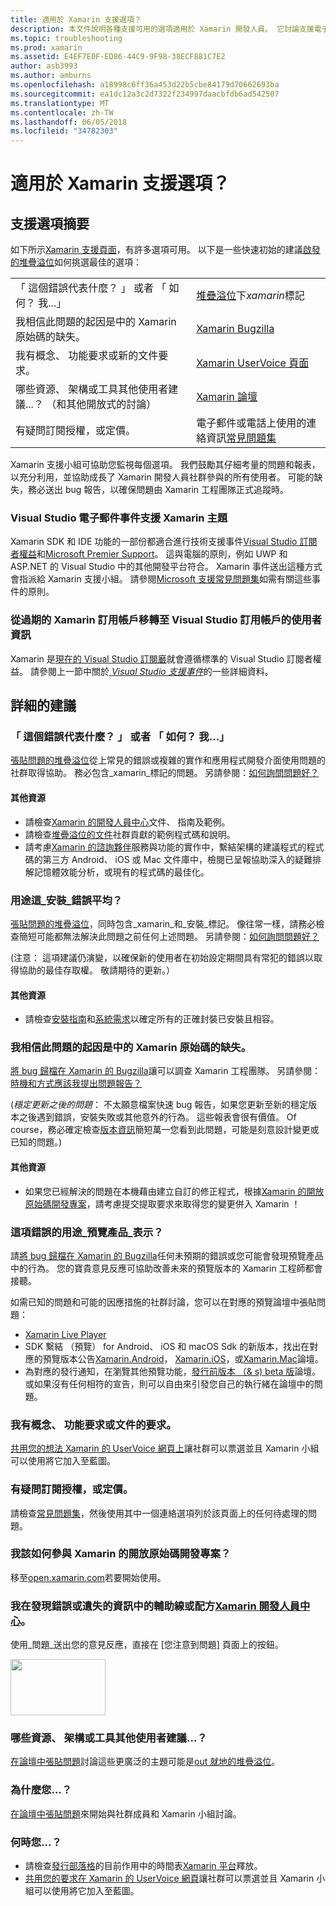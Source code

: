 ```yaml
---
title: 適用於 Xamarin 支援選項？
description: 本文件說明各種支援可用的選項適用於 Xamarin 開發人員。 它討論支援電子郵件、 堆疊溢位，以及其他資源。
ms.topic: troubleshooting
ms.prod: xamarin
ms.assetid: E4EF7E0F-ED86-44C9-9F98-38ECF881C7E2
author: asb3993
ms.author: amburns
ms.openlocfilehash: a18998c6ff36a453d22b5cbe84179d70662693ba
ms.sourcegitcommit: ea1dc12a3c2d7322f234997daacbfdb6ad542507
ms.translationtype: MT
ms.contentlocale: zh-TW
ms.lasthandoff: 06/05/2018
ms.locfileid: "34782303"
---
```

# <a name="what-support-options-are-available-for-xamarin"></a>適用於 Xamarin 支援選項？

## <a name="summary-of-support-options"></a>支援選項摘要

如下所示[Xamarin 支援頁面](https://www.xamarin.com/support)，有許多選項可用。  以下是一些快速初始的建議[啟發的堆疊溢位](http://stackoverflow.com/help/product-support)如何挑選最佳的選項：

|   |   |
|---|---|
|「 這個錯誤代表什麼？ 」 或者 「 如何？ 我...」|[堆疊溢位](http://stackoverflow.com/questions/ask?tags=xamarin)下*xamarin*標記|
|我相信此問題的起因是中的 Xamarin 原始碼的缺失。|[Xamarin Bugzilla](https://bugzilla.xamarin.com/page.cgi?id=bug-writing.html)|
|我有概念、 功能要求或新的文件要求。|[Xamarin UserVoice 頁面](https://xamarin.uservoice.com)|
|哪些資源、 架構或工具其他使用者建議...？ （和其他開放式的討論）|[Xamarin 論壇](https://forums.xamarin.com)|
|有疑問訂閱授權，或定價。|電子郵件或電話上使用的連絡資訊[常見問題集](https://www.xamarin.com/faq)|

Xamarin 支援小組可協助您監視每個選項。  我們鼓勵其仔細考量的問題和報表，以充分利用，並協助成長了 Xamarin 開發人員社群參與的所有使用者。  可能的缺失，務必送出 bug 報告，以確保問題由 Xamarin 工程團隊正式追蹤時。

<a name="Visual_Studio_email_support_incidents_for_Xamarin_topics"/>

### <a name="visual-studio-email-support-incidents-for-xamarin-topics"></a>Visual Studio 電子郵件事件支援 Xamarin 主題

Xamarin SDK 和 IDE 功能的一部份都適合進行技術支援事件[Visual Studio 訂閱者權益](https://msdn.microsoft.com/subscriptions/bb266240)和[Microsoft Premier Support](https://www.microsoft.com/microsoftservices/support.aspx)。  這與電腦的原則，例如 UWP 和 ASP.NET 的 Visual Studio 中的其他開發平台符合。  Xamarin 事件送出這種方式會指派給 Xamarin 支援小組。  請參閱[Microsoft 支援常見問題集](https://support.microsoft.com/gp/offerprophone)如需有關這些事件的原則。

### <a name="information-for-users-migrating-from-expired-xamarin-subscriptions-to-visual-studio-subscriptions"></a>從過期的 Xamarin 訂用帳戶移轉至 Visual Studio 訂用帳戶的使用者資訊

Xamarin 是[現在的 Visual Studio 訂閱黀](https://blog.xamarin.com/xamarin-for-all/)就會遵循標準的 Visual Studio 訂閱者權益。  請參閱上一節中關於[ *Visual Studio 支援事件*](#Visual_Studio_email_support_incidents_for_Xamarin_topics)的一些詳細資料。

## <a name="detailed-recommendations"></a>詳細的建議

### <a name="what-does-this-error-mean-or-how-do-i--"></a>「 這個錯誤代表什麼？ 」 或者 「 如何？ 我...」

[張貼問題的堆疊溢位](http://stackoverflow.com/questions/ask?tags=xamarin)從上常見的錯誤或複雜的實作和應用程式開發介面使用問題的社群取得協助。  務必包含_xamarin_標記的問題。  另請參閱：[如何詢問問題好？](http://stackoverflow.com/help/how-to-ask)

#### <a name="additional-resources"></a>其他資源

-   請檢查[Xamarin 的開發人員中心](/index.md)文件、 指南及範例。
-   請檢查[堆疊溢位的文件](http://stackoverflow.com/documentation)社群貢獻的範例程式碼和說明。
-   請考慮[Xamarin 的諮詢夥伴](https://www.xamarin.com/consulting-partners)服務與功能的實作中，繫結架構的建議程式的程式碼的第三方 Android、 iOS 或 Mac 文件庫中，檢閱已呈報協助深入的疑難排解記憶體效能分析，或現有的程式碼的最佳化。

### <a name="what-does-this-installation-error-mean"></a>用途這_安裝_錯誤平均？

[張貼問題的堆疊溢位](http://stackoverflow.com/questions/ask?tags=xamarin+installation)，同時包含_xamarin_和_安裝_標記。  像往常一樣，請務必檢查簡短可能都無法解決此問題之前任何上述問題。  另請參閱：[如何詢問問題好？](http://stackoverflow.com/help/how-to-ask)

(注意： 這項建議仍演變，以確保新的使用者在初始設定期間具有常犯的錯誤以取得協助的最佳存取權。  敬請期待的更新。）

#### <a name="additional-resources"></a>其他資源

-   請檢查[安裝指南](~/cross-platform/get-started/installation/index.md)和[系統需求](~/cross-platform/get-started/requirements.md)以確定所有的正確封裝已安裝且相容。

### <a name="i-believe-this-problem-is-caused-by-a-defect-in-the-xamarin-source-code"></a>我相信此問題的起因是中的 Xamarin 原始碼的缺失。

[將 bug 歸檔在 Xamarin 的 Bugzilla](https://bugzilla.xamarin.com/page.cgi?id=bug-writing.html)讓可以調查 Xamarin 工程團隊。  另請參閱：[時機和方式應該我提出問題報告？](~/cross-platform/troubleshooting/questions/howto-file-bug.md)

(*穩定更新之後的問題*： 不太願意檔案快速 bug 報告，如果您更新至新的穩定版本之後遇到錯誤，安裝失敗或其他意外的行為。  這些報表會很有價值。  Of course，務必確定檢查[版本資訊](https://developer.xamarin.com/releases/)簡短萬一您看到此問題，可能是刻意設計變更或已知的問題。)

#### <a name="additional-resources"></a>其他資源

-   如果您已經解決的問題在本機藉由建立自訂的修正程式，根據[Xamarin 的開放原始碼開發專案](http://open.xamarin.com/)，請考慮提交提取要求來取得您的變更併入 Xamarin ！

### <a name="what-does-this-error-in-a-preview-product-mean"></a>這項錯誤的用途_預覽產品_表示？

請[將 bug 歸檔在 Xamarin 的 Bugzilla](https://bugzilla.xamarin.com/page.cgi?id=bug-writing.html)任何未預期的錯誤或您可能會發現預覽產品中的行為。  您的寶貴意見反應可協助改善未來的預覽版本的 Xamarin 工程師都會接聽。

如需已知的問題和可能的因應措施的社群討論，您可以在對應的預覽論壇中張貼問題：

-   [Xamarin Live Player](https://forums.xamarin.com/categories/live-player)
-   SDK 繫結 （預覽） for Android、 iOS 和 macOS Sdk 的新版本，找出在對應的預覽版本公告[Xamarin.Android](http://forums.xamarin.com/categories/android)， [Xamarin.iOS](http://forums.xamarin.com/categories/ios)，或[Xamarin.Mac](http://forums.xamarin.com/categories/mac)論壇。
-   為對應的發行通知，在瀏覽其他預覽功能，[發行前版本 （& s) beta 版](http://forums.xamarin.com/categories/xamarin-prerelease)論壇。  或如果沒有任何相符的宣告，則可以自由來引發您自己的執行緒在論壇中的問題。

### <a name="i-have-an-idea-feature-request-or-documentation-request"></a>我有概念、 功能要求或文件的要求。

[共用您的想法 Xamarin 的 UserVoice 網頁上](https://xamarin.uservoice.com)讓社群可以票選並且 Xamarin 小組可以使用將它加入至藍圖。

### <a name="i-have-a-question-about-subscriptions-licensing-or-pricing"></a>有疑問訂閱授權，或定價。

請檢查[常見問題集](https://www.xamarin.com/faq)，然後使用其中一個連絡選項列於該頁面上的任何待處理的問題。

### <a name="how-do-i-get-involved-in-xamarins-open-source-development-projects"></a>我該如何參與 Xamarin 的開放原始碼開發專案？

移至[open.xamarin.com](http://open.xamarin.com/)若要開始使用。

### <a name="i-found-a-mistake-or-missing-information-in-the-guides-or-recipes-on-the-xamarin-developer-centerindexmd"></a>我在發現錯誤或遺失的資訊中的輔助線或配方[Xamarin 開發人員中心](/index.md)。

使用_問題_送出您的意見反應，直接在 [您注意到問題] 頁面上的按鈕。

[<img src="support-options-images/feedback.png" style="width: 152px; height: 90px;">](support-options-images/feedback.png)

### <a name="what-resources-frameworks-or-tools-do-other-users-recommend-for--"></a>哪些資源、 架構或工具其他使用者建議...？

[在論壇中張貼問題](https://forums.xamarin.com/)討論這些更廣泛的主題可能是[out 就地的堆疊溢位](http://stackoverflow.com/help/dont-ask)。

### <a name="why-do-you--"></a>為什麼您...？

[在論壇中張貼問題](https://forums.xamarin.com/)來開始與社群成員和 Xamarin 小組討論。

### <a name="when-will-you--"></a>何時您...？

-   請檢查[發行部落格](http://releases.xamarin.com/)的目前作用中的時間表[Xamarin 平台](https://www.xamarin.com/platform)釋放。
-   [共用您的要求在 Xamarin 的 UserVoice 網頁](https://xamarin.uservoice.com)讓社群可以票選並且 Xamarin 小組可以使用將它加入至藍圖。

